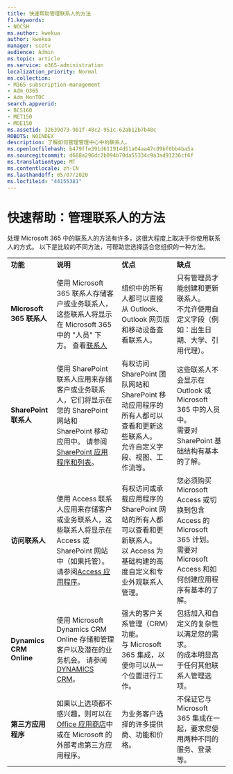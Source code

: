 ```yaml
---
title: 快速帮助管理联系人的方法
f1.keywords:
- NOCSH
ms.author: kwekua
author: kwekua
manager: scotv
audience: Admin
ms.topic: article
ms.service: o365-administration
localization_priority: Normal
ms.collection:
- M365-subscription-management
- Adm_O365
- Adm_NonTOC
search.appverid:
- BCS160
- MET150
- MOE150
ms.assetid: 32639d73-981f-48c2-951c-62ab12b7b48c
ROBOTS: NOINDEX
description: 了解如何管理管理中心中的联系人。
ms.openlocfilehash: b479ffe391d611914d51a04aa47c09bf0bb4ba5a
ms.sourcegitcommit: d688a296dc2b094b70da55334c9a3ad91236cf6f
ms.translationtype: MT
ms.contentlocale: zh-CN
ms.lasthandoff: 05/07/2020
ms.locfileid: "44155381"
---
```

# <a name="quick-help-ways-to-manage-contacts"></a>快速帮助：管理联系人的方法

处理 Microsoft 365 中的联系人的方法有许多，这很大程度上取决于你使用联系人的方式。 以下是比较的不同方法，可帮助您选择适合您组织的一种方法。
  
|||||
|:-----|:-----|:-----|:-----|
|**功能** <br/> |**说明** <br/> |**优点** <br/> |**缺点** <br/> |
|**Microsoft 365 联系人** <br/> |使用 Microsoft 365 联系人存储客户或业务联系人，这些联系人将显示在 Microsoft 365 中的 "人员" 下方。 查看[联系人](contacts.md) <br/> |组织中的所有人都可以直接从 Outlook、Outlook 网页版和移动设备查看联系人。  <br/> |只有管理员才能创建和更新联系人。  <br/> 不允许使用自定义字段（例如：出生日期、大学、引用代理）。  <br/> |
|**SharePoint 联系人** <br/> |使用 SharePoint 联系人应用来存储客户或业务联系人，它们将显示在您的 SharePoint 网站和 SharePoint 移动应用中。 请参阅[SharePoint 应用程序和列表](https://support.microsoft.com/en-us/office/introduction-to-lists-0a1c3ace-def0-44af-b225-cfa8d92c52d7)。  <br/> |有权访问 SharePoint 团队网站和 SharePoint 移动应用程序的所有人都可以查看和更新这些联系人。  <br/> 允许自定义字段、视图、工作流等。  <br/> |这些联系人不会显示在 Outlook 或 Microsoft 365 中的人员中。  <br/> 需要对 SharePoint 基础结构有基本的了解。  <br/> |
|**访问联系人** <br/> |使用 Access 联系人应用来存储客户或业务联系人，这些联系人将显示在 Access 或 SharePoint 网站中（如果托管）。 请参阅[Access 应用程序](https://support.microsoft.com/en-us/office/create-an-access-app-25f3ab3e-510d-44b0-accf-b976c0813e71)。  <br/> |有权访问或承载应用程序的 SharePoint 网站的所有人都可以查看和更新联系人。  <br/> 以 Access 为基础构建的高度自定义和专业外观联系人管理。  <br/> |您必须购买 Microsoft Access 或切换到包含 Access 的 Microsoft 365 计划。  <br/> 需要对 Microsoft Access 和如何创建应用程序有基本的了解。  <br/> |
|**Dynamics CRM Online** <br/> |使用 Microsoft Dynamics CRM Online 存储和管理客户以及潜在的业务机会。 请参阅[DYNAMICS CRM](https://dynamics.microsoft.com)。  <br/> |强大的客户关系管理（CRM）功能。  <br/> 与 Microsoft 365 集成，以便你可以从一个位置进行工作。  <br/> |包括加入和自定义的复杂性以满足您的需求。  <br/> 的成本明显高于任何其他联系人管理选项。  <br/> |
|**第三方应用程序** <br/> |如果以上选项都不感兴趣，则可以在[Office 应用商店](https://store.office.com)中或在 Microsoft 的外部考虑第三方应用程序。  <br/> |为业务客户选择的许多提供商、功能和价格。  <br/> |不保证它与 Microsoft 365 集成在一起，要求您使用两种不同的服务、登录等。  <br/> |
   

